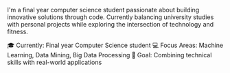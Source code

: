I'm a final year computer science student passionate about building innovative solutions through code. Currently balancing university studies with personal projects while exploring the intersection of technology and fitness.

🎓 Currently: Final year Computer Science student
💻 Focus Areas: Machine Learning, Data Mining, Big Data Processing
🎯 Goal: Combining technical skills with real-world applications
